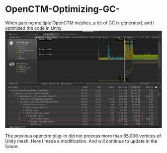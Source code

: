 # OpenCTM-Optimizing-GC-
When parsing multiple OpenCTM meshes, a lot of GC is generated, and I optimized the code in Unity.
![Create a lot of GC](https://github.com/BarryWangYang/OpenCTM-Optimizing-GC-/blob/master/1556502725907.png)

The previous openctm plug-in did not process more than 65,000 vertices of Unity mesh. Here I made a modification.
And will continue to update in the future.
